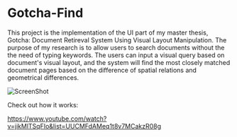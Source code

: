 Gotcha-Find
===========

This project is the implementation of the UI part of my master thesis, Gotcha: Document Retireval System Using Visual Layout Manipulation. The purpose of my research is to allow users to search documents without the the need of typing keywords. The users can input a visual query based on document's visual layout, and the system will find the most closely matched document pages based on the difference of spatial relations and geometrical differences.

![ScreenShot](https://dl.dropboxusercontent.com/u/10698125/for%20github/%E8%9E%A2%E5%B9%95%E5%BF%AB%E7%85%A7%202014-05-05%20%E4%B8%8B%E5%8D%8811.07.02.png)

Check out how it works:

https://www.youtube.com/watch?v=jikMlTSqFIo&list=UUCMFdAMeq1t8v7MCakzR08g
